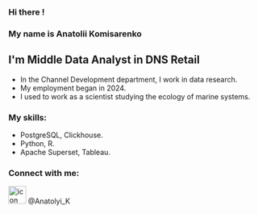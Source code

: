 ### Hi there !

### My name is Anatolii Komisarenko

## I'm Middle Data Analyst in DNS Retail

* In the Channel Development department, I work in data research.
* My employment began in 2024.
* I used to work as a scientist studying the ecology of marine systems.

### My skills:

* PostgreSQL, Clickhouse.
* Python, R.
* Apache Superset, Tableau.

### Connect with me:
<image src="https://cdn-icons-png.flaticon.com/128/152/152827.png" alt="icon" width="35" height="35">
@Anatolyi_K

